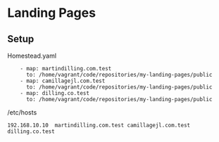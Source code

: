 # Landing Pages

## Setup

Homestead.yaml
```
    - map: martindilling.com.test
      to: /home/vagrant/code/repositories/my-landing-pages/public
    - map: camillagejl.com.test
      to: /home/vagrant/code/repositories/my-landing-pages/public
    - map: dilling.co.test
      to: /home/vagrant/code/repositories/my-landing-pages/public
```


/etc/hosts
```
192.168.10.10  martindilling.com.test camillagejl.com.test dilling.co.test
```
